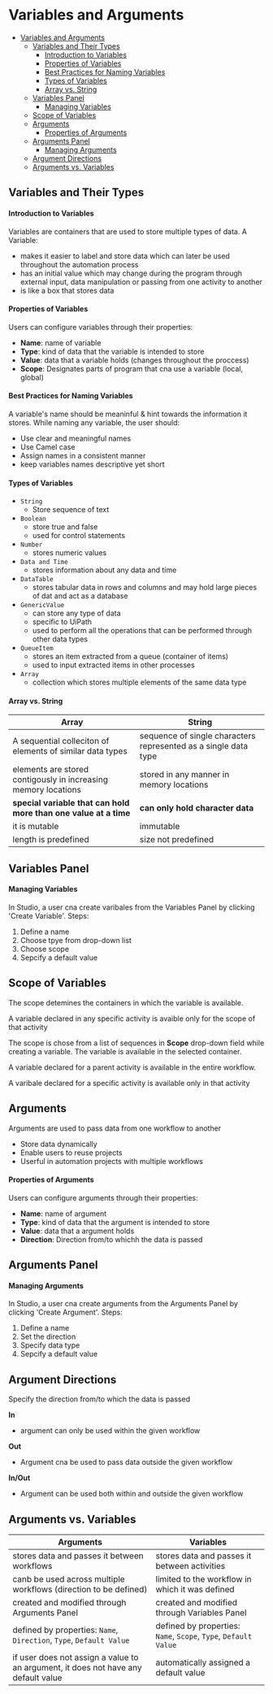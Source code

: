 # Variables and Arguments

<!-- @import "[TOC]" {cmd="toc" depthFrom=1 depthTo=6 orderedList=false} -->

<!-- code_chunk_output -->

- [Variables and Arguments](#variables-and-arguments)
  - [Variables and Their Types](#variables-and-their-types)
      - [Introduction to Variables](#introduction-to-variables)
      - [Properties of Variables](#properties-of-variables)
      - [Best Practices for Naming Variables](#best-practices-for-naming-variables)
      - [Types of Variables](#types-of-variables)
      - [Array vs. String](#array-vs-string)
  - [Variables Panel](#variables-panel)
      - [Managing Variables](#managing-variables)
  - [Scope of Variables](#scope-of-variables)
  - [Arguments](#arguments)
      - [Properties of Arguments](#properties-of-arguments)
  - [Arguments Panel](#arguments-panel)
      - [Managing Arguments](#managing-arguments)
  - [Argument Directions](#argument-directions)
  - [Arguments vs. Variables](#arguments-vs-variables)

<!-- /code_chunk_output -->

## Variables and Their Types
#### Introduction to Variables
Variables are containers that are used to store multiple types of data.
A Variable:
- makes it easier to label and store data which can later be used throughout the automation process
- has an initial value which may change during the program through external input, data manipulation or passing from one activity to another
- is like a box that stores data

#### Properties of Variables
Users can configure variables through their properties:
- **Name**: name of variable
- **Type**: kind of data that the variable is intended to store
- **Value**: data that a variable holds (changes throughout the proccess)
- **Scope**: Designates parts of program that cna use a variable (local, global)

#### Best Practices for Naming Variables
A variable's name should be meaninful & hint towards the information it stores. While naming any variable, the user should:
- Use clear and meaningful names
- Use Camel case
- Assign names in a consistent manner
- keep variables names descriptive yet short

#### Types of Variables
- `String`
  - Store sequence of text
- `Boolean`
  - store true and false
  - used for control statements
- `Number`
  - stores numeric values
- `Data and Time`
  - stores information about any data and time
- `DataTable`
  - stores tabular data in rows and columns and may hold large pieces of dat and act as a database
- `GenericValue`
  - can store any type of data
  - specific to UiPath
  - used to perform all the operations that can be performed through other data types
- `QueueItem`
  - stores an item extracted from a queue (container of items)
  - used to input extracted items in other processes
- `Array`
  - collection which stores multiple elements of the same data type

#### Array vs. String
|Array | String |
| ---  | ------ |
|A sequential colleciton of elements of similar data types | sequence of single characters represented as a single data type |
| elements are stored contigously in increasing memory locations | stored in any manner in memory locations |
| **special variable that can hold more than one value at a time** | **can only hold character data** |
| it is mutable | immutable |
| length is predefined | size not predefined |

## Variables Panel
#### Managing Variables
In Studio, a user cna create varibales from the Variables Panel by clicking 'Create Variable'. Steps:
1. Define a name
2. Choose tpye from drop-down list
3. Choose scope
4. Sepcify a default value

## Scope of Variables
The scope detemines the containers in which the variable is available.

A variable declared in any specific activity is avaible only for the scope of that activity

The scope is chose from a list of sequences in **Scope** drop-down field while creating a variable. The variable is available in the selected container.

A variable declared for a parent activity is available in the entire workflow.

A varibale declared for a specific activity is available only in that activity
## Arguments
Arguments are used to pass data from one workflow to another
- Store data dynamically
- Enable users to reuse projects
- Userful in automation projects with multiple workflows

#### Properties of Arguments
Users can configure arguments through their properties:
- **Name**: name of argument
- **Type**: kind of data that the argument is intended to store
- **Value**: data that a argument holds
- **Direction**: Direction from/to whichh the data is passed

## Arguments Panel
#### Managing Arguments
In Studio, a user cna create arguments from the Arguments Panel by clicking 'Create Argument'. Steps:
1. Define a name
2. Set the direction
3. Specify data type
4. Sepcify a default value

## Argument Directions
Specify the direction from/to which the data is passed

**In**
- argument can only be used within the given workflow

**Out**
- Argument cna be used to pass data outside the given workflow

**In/Out**
- Argument can be used both within and outside the given workflow
  
## Arguments vs. Variables
| Arguments | Variables |
| --------- | --------- |
|stores data and passes it between workflows | stores data and passes it between activities |
| canb be used across multiple workflows (direction to be defined) | limited to the workflow in which it was defined |
| created and modified through Arguments Panel | created and modified through Variables Panel |
| defined by properties: `Name`, `Direction`, `Type`, `Default Value` | defined by properties: `Name`, `Scope`, `Type`, `Default Value` |
| if user does not assign a value to an argument, it does not have any default value | automatically assigned a default value |
